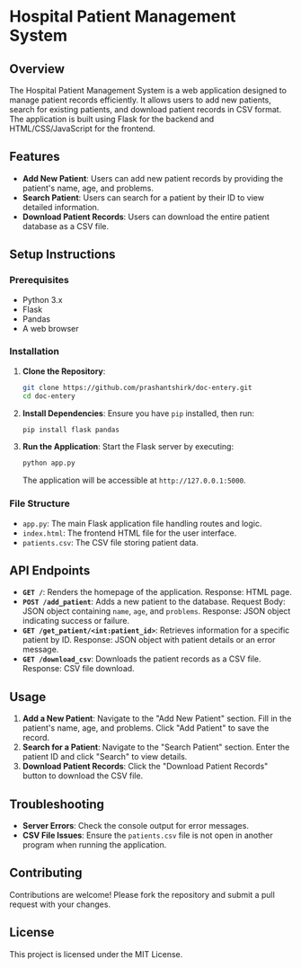 # Hospital Patient Management System

## Overview

The Hospital Patient Management System is a web application designed to manage patient records efficiently. It allows users to add new patients, search for existing patients, and download patient records in CSV format. The application is built using Flask for the backend and HTML/CSS/JavaScript for the frontend.

## Features

- **Add New Patient**: Users can add new patient records by providing the patient's name, age, and problems.
- **Search Patient**: Users can search for a patient by their ID to view detailed information.
- **Download Patient Records**: Users can download the entire patient database as a CSV file.

## Setup Instructions

### Prerequisites

- Python 3.x
- Flask
- Pandas
- A web browser

### Installation

1. **Clone the Repository**:
   ```bash
   git clone https://github.com/prashantshirk/doc-entery.git
   cd doc-entery
   ```

2. **Install Dependencies**:
   Ensure you have `pip` installed, then run:
   ```bash
   pip install flask pandas
   ```

3. **Run the Application**:
   Start the Flask server by executing:
   ```bash
   python app.py
   ```
   The application will be accessible at `http://127.0.0.1:5000`.

### File Structure

- `app.py`: The main Flask application file handling routes and logic.
- `index.html`: The frontend HTML file for the user interface.
- `patients.csv`: The CSV file storing patient data.

## API Endpoints

- **`GET /`**: Renders the homepage of the application. Response: HTML page.
- **`POST /add_patient`**: Adds a new patient to the database. Request Body: JSON object containing `name`, `age`, and `problems`. Response: JSON object indicating success or failure.
- **`GET /get_patient/<int:patient_id>`**: Retrieves information for a specific patient by ID. Response: JSON object with patient details or an error message.
- **`GET /download_csv`**: Downloads the patient records as a CSV file. Response: CSV file download.

## Usage

1. **Add a New Patient**: Navigate to the "Add New Patient" section. Fill in the patient's name, age, and problems. Click "Add Patient" to save the record.
2. **Search for a Patient**: Navigate to the "Search Patient" section. Enter the patient ID and click "Search" to view details.
3. **Download Patient Records**: Click the "Download Patient Records" button to download the CSV file.

## Troubleshooting

- **Server Errors**: Check the console output for error messages.
- **CSV File Issues**: Ensure the `patients.csv` file is not open in another program when running the application.

## Contributing

Contributions are welcome! Please fork the repository and submit a pull request with your changes.

## License

This project is licensed under the MIT License.








